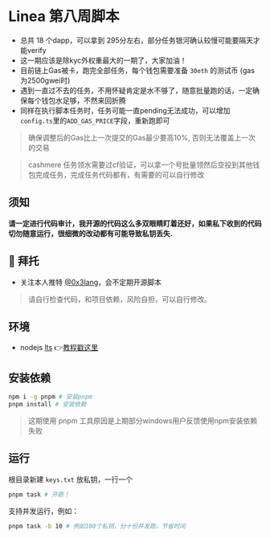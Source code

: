 # Linea 第八周脚本

- 总共 18 个dapp，可以拿到 295分左右，部分任务银河确认较慢可能要隔天才能verify
- 这一期应该是除kyc外权重最大的一期了，大家加油！
- 目前链上Gas被卡，跑完全部任务，每个钱包需要准备 `30eth` 的测试币 (gas为2500gwei时)
- 遇到一直过不去的任务，不用怀疑肯定是水不够了，随意批量跑的话，一定确保每个钱包水足够，不然来回折腾
- 同样在执行脚本任务时，任务可能一直pending无法成功，可以增加`config.ts`里的`ADD_GAS_PRICE`字段，重新跑即可

> 确保调整后的Gas比上一次提交的Gas最少要高10%, 否则无法覆盖上一次的交易

> cashmere 任务领水需要过cf验证，可以拿一个号批量领然后空投到其他钱包完成任务，完成任务代码都有，有需要的可以自行修改

## 须知

**请一定进行代码审计，我开源的代码这么多双眼睛盯着还好，如果私下收到的代码切勿随意运行，很细微的改动都有可能导致私钥丢失.**

## 🤲 拜托

- 关注本人推特 [@0x3lang](https://twitter.com/0x3lang)，会不定期开源脚本

> 请自行检查代码，和项目依赖，风险自担，可以自行修改。

## 环境

- nodejs [lts](https://nodejs.org/en/download) 👉[教程戳这里](https://www.liaoxuefeng.com/wiki/1022910821149312/1023025597810528)

## 安装依赖

```bash
npm i -g pnpm # 安装pnpm 
pnpm install # 安装依赖
```

> 这期使用 pnpm 工具原因是上期部分windows用户反馈使用npm安装依赖失败

## 运行

根目录新建 `keys.txt` 放私钥，一行一个

```bash
pnpm task # 开跑！
```

支持并发运行，例如：

```bash
pnpm task -b 10 # 例如100个私钥，分十份并发跑，节省时间
```
